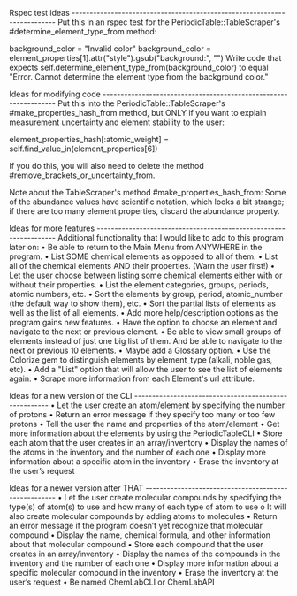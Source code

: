 Rspec test ideas -------------------------------------------------------------------------
Put this in an rspec test for the PeriodicTable::TableScraper's #determine_element_type_from method:

background_color = "Invalid color"
background_color = element_properties[1].attr("style").gsub("background:", "")
Write code that expects self.determine_element_type_from(background_color) to equal "Error. Cannot determine the element type from the background color."

Ideas for modifying code -----------------------------------------------------------------
Put this into the PeriodicTable::TableScraper's #make_properties_hash_from method, but ONLY if you want to explain measurement uncertainty and element stability to the user: 

element_properties_hash[:atomic_weight] = self.find_value_in(element_properties[6])

If you do this, you will also need to delete the method #remove_brackets_or_uncertainty_from.

Note about the TableScraper's method #make_properties_hash_from: Some of the abundance values have scientific notation, which looks a bit strange; if there are too many element properties, discard the abundance property.

Ideas for more features ------------------------------------------------------------------
Additional functionality that I would like to add to this program later on:
•	Be able to return to the Main Menu from ANYWHERE in the program.
•	List SOME chemical elements as opposed to all of them.
•	List all of the chemical elements AND their properties. (Warn the user first!)
•	Let the user choose between listing some chemical elements either with or without their properties.
•	List the element categories, groups, periods, atomic numbers, etc.
•	Sort the elements by group, period, atomic_number (the default way to show them), etc.
•	Sort the partial lists of elements as well as the list of all elements.
•	Add more help/description options as the program gains new features.
•	Have the option to choose an element and navigate to the next or previous element.
•	Be able to view small groups of elements instead of just one big list of them. And be able to navigate to the next or previous 10 elements.
•	Maybe add a Glossary option.
•	Use the Colorize gem to distinguish elements by element_type (alkali, noble gas, etc).
•	Add a "List" option that will allow the user to see the list of elements again.
•	Scrape more information from each Element's url attribute.

Ideas for a new version of the CLI ------------------------------------------------------
•	Let the user create an atom/element by specifying the number of protons
•	Return an error message if they specify too many or too few protons
•	Tell the user the name and properties of the atom/element
•	Get more information about the elements by using the PeriodicTableCLI
•	Store each atom that the user creates in an array/inventory
•	Display the names of the atoms in the inventory and the number of each one
•	Display more information about a specific atom in the inventory
•	Erase the inventory at the user’s request

Ideas for a newer version after THAT -----------------------------------------------------
•	Let the user create molecular compounds by specifying the type(s) of atom(s) to use and how many of each type of atom to use
    o	It will also create molecular compounds by adding atoms to molecules
•	Return an error message if the program doesn’t yet recognize that molecular compound
•	Display the name, chemical formula, and other information about that molecular compound
•	Store each compound that the user creates in an array/inventory
•	Display the names of the compounds in the inventory and the number of each one
•	Display more information about a specific molecular compound in the inventory
•	Erase the inventory at the user’s request
•	Be named ChemLabCLI or ChemLabAPI

